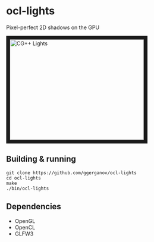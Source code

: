 # ocl-lights
Pixel-perfect 2D shadows on the GPU

<a href="http://www.youtube.com/watch?feature=player_embedded&v=m67TR-vd6lE" target="_blank"><img src="http://img.youtube.com/vi/m67TR-vd6lE/0.jpg" alt="CG++ Lights" width="360" height="270" border="10" /></a>

## Building & running

    git clone https://github.com/ggerganov/ocl-lights
    cd ocl-lights
    make
    ./bin/ocl-lights
   
## Dependencies

- OpenGL
- OpenCL
- GLFW3
